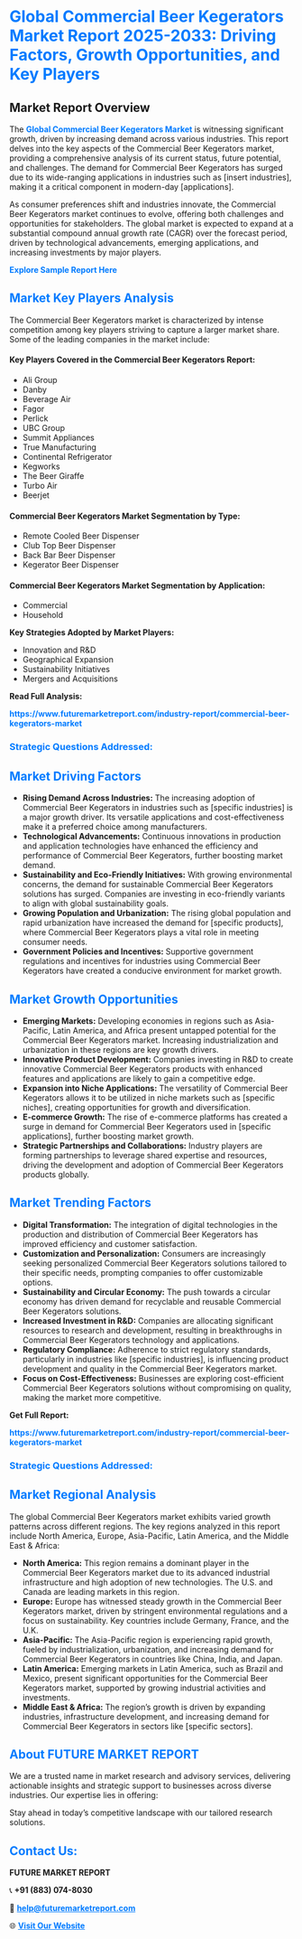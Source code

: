 <h1 style="color: #007BFF;">Global Commercial Beer Kegerators Market Report 2025-2033: Driving Factors, Growth Opportunities, and Key Players</h1>

<section id="overview">
<h2>Market Report Overview</h2>
<p>The <a href="https://www.futuremarketreport.com/industry-report/commercial-beer-kegerators-market" style="color: #007BFF; text-decoration: none;"><strong>Global Commercial Beer Kegerators Market</strong></a> is witnessing significant growth, driven by increasing demand across various industries. This report delves into the key aspects of the Commercial Beer Kegerators market, providing a comprehensive analysis of its current status, future potential, and challenges. The demand for Commercial Beer Kegerators has surged due to its wide-ranging applications in industries such as [insert industries], making it a critical component in modern-day [applications].</p>
<p>As consumer preferences shift and industries innovate, the Commercial Beer Kegerators market continues to evolve, offering both challenges and opportunities for stakeholders. The global market is expected to expand at a substantial compound annual growth rate (CAGR) over the forecast period, driven by technological advancements, emerging applications, and increasing investments by major players.</p>
</section>

<section id="overview">
<p><a href="https://www.futuremarketreport.com/request-sample/reportId=92989" style="color: #007BFF; text-decoration: none;"><strong>Explore Sample Report Here</strong></a></p>
</section>

<section id="key-players">
<h2 style="color: #007BFF;">Market Key Players Analysis</h2>
<p>The Commercial Beer Kegerators market is characterized by intense competition among key players striving to capture a larger market share. Some of the leading companies in the market include:</p>
<h4>Key Players Covered in the Commercial Beer Kegerators Report:</h4>
<ul><li>Ali Group</li><li>Danby</li><li>Beverage Air</li><li>Fagor</li><li>Perlick</li><li>UBC Group</li><li>Summit Appliances</li><li>True Manufacturing</li><li>Continental Refrigerator</li><li>Kegworks</li><li>The Beer Giraffe</li><li>Turbo Air</li><li>Beerjet</li></ul>
<h4>Commercial Beer Kegerators Market Segmentation by Type:</h4>
<ul><li>Remote Cooled Beer Dispenser</li><li>Club Top Beer Dispenser</li><li>Back Bar Beer Dispenser</li><li>Kegerator Beer Dispenser</li></ul>

<h4>Commercial Beer Kegerators Market Segmentation by Application:</h4>
<ul><li>Commercial</li><li>Household</li></ul>
<p><strong>Key Strategies Adopted by Market Players:</strong></p>
<ul>
<li>Innovation and R&D</li>
<li>Geographical Expansion</li>
<li>Sustainability Initiatives</li>
<li>Mergers and Acquisitions</li>
</ul>
</section>

<section>
<p><strong>Read Full Analysis: </strong></p><a href="https://www.futuremarketreport.com/industry-report/commercial-beer-kegerators-market" style="color: #007BFF; text-decoration: none;"><strong>https://www.futuremarketreport.com/industry-report/commercial-beer-kegerators-market</strong></a>
<h3 style="color: #007BFF;">Strategic Questions Addressed:</h3>
</section>

<section id="driving-factors">
<h2 style="color: #007BFF;">Market Driving Factors</h2>
<ul>
<li><strong>Rising Demand Across Industries:</strong> The increasing adoption of Commercial Beer Kegerators in industries such as [specific industries] is a major growth driver. Its versatile applications and cost-effectiveness make it a preferred choice among manufacturers.</li>
<li><strong>Technological Advancements:</strong> Continuous innovations in production and application technologies have enhanced the efficiency and performance of Commercial Beer Kegerators, further boosting market demand.</li>
<li><strong>Sustainability and Eco-Friendly Initiatives:</strong> With growing environmental concerns, the demand for sustainable Commercial Beer Kegerators solutions has surged. Companies are investing in eco-friendly variants to align with global sustainability goals.</li>
<li><strong>Growing Population and Urbanization:</strong> The rising global population and rapid urbanization have increased the demand for [specific products], where Commercial Beer Kegerators plays a vital role in meeting consumer needs.</li>
<li><strong>Government Policies and Incentives:</strong> Supportive government regulations and incentives for industries using Commercial Beer Kegerators have created a conducive environment for market growth.</li>
</ul>
</section>

<section id="growth-opportunities">
<h2 style="color: #007BFF;">Market Growth Opportunities</h2>
<ul>
<li><strong>Emerging Markets:</strong> Developing economies in regions such as Asia-Pacific, Latin America, and Africa present untapped potential for the Commercial Beer Kegerators market. Increasing industrialization and urbanization in these regions are key growth drivers.</li>
<li><strong>Innovative Product Development:</strong> Companies investing in R&D to create innovative Commercial Beer Kegerators products with enhanced features and applications are likely to gain a competitive edge.</li>
<li><strong>Expansion into Niche Applications:</strong> The versatility of Commercial Beer Kegerators allows it to be utilized in niche markets such as [specific niches], creating opportunities for growth and diversification.</li>
<li><strong>E-commerce Growth:</strong> The rise of e-commerce platforms has created a surge in demand for Commercial Beer Kegerators used in [specific applications], further boosting market growth.</li>
<li><strong>Strategic Partnerships and Collaborations:</strong> Industry players are forming partnerships to leverage shared expertise and resources, driving the development and adoption of Commercial Beer Kegerators products globally.</li>
</ul>
</section>

<section id="trending-factors">
<h2 style="color: #007BFF;">Market Trending Factors</h2>
<ul>
<li><strong>Digital Transformation:</strong> The integration of digital technologies in the production and distribution of Commercial Beer Kegerators has improved efficiency and customer satisfaction.</li>
<li><strong>Customization and Personalization:</strong> Consumers are increasingly seeking personalized Commercial Beer Kegerators solutions tailored to their specific needs, prompting companies to offer customizable options.</li>
<li><strong>Sustainability and Circular Economy:</strong> The push towards a circular economy has driven demand for recyclable and reusable Commercial Beer Kegerators solutions.</li>
<li><strong>Increased Investment in R&D:</strong> Companies are allocating significant resources to research and development, resulting in breakthroughs in Commercial Beer Kegerators technology and applications.</li>
<li><strong>Regulatory Compliance:</strong> Adherence to strict regulatory standards, particularly in industries like [specific industries], is influencing product development and quality in the Commercial Beer Kegerators market.</li>
<li><strong>Focus on Cost-Effectiveness:</strong> Businesses are exploring cost-efficient Commercial Beer Kegerators solutions without compromising on quality, making the market more competitive.</li>
</ul>
</section>

<section>
<p><strong>Get Full Report: </strong></p><a href="https://www.futuremarketreport.com/industry-report/commercial-beer-kegerators-market" style="color: #007BFF; text-decoration: none;"><strong>https://www.futuremarketreport.com/industry-report/commercial-beer-kegerators-market</strong></a>
<h3 style="color: #007BFF;">Strategic Questions Addressed:</h3>
</section>


<section id="regional-analysis">
<h2 style="color: #007BFF;">Market Regional Analysis</h2>
<p>The global Commercial Beer Kegerators market exhibits varied growth patterns across different regions. The key regions analyzed in this report include North America, Europe, Asia-Pacific, Latin America, and the Middle East & Africa:</p>
<ul>
<li><strong>North America:</strong> This region remains a dominant player in the Commercial Beer Kegerators market due to its advanced industrial infrastructure and high adoption of new technologies. The U.S. and Canada are leading markets in this region.</li>
<li><strong>Europe:</strong> Europe has witnessed steady growth in the Commercial Beer Kegerators market, driven by stringent environmental regulations and a focus on sustainability. Key countries include Germany, France, and the U.K.</li>
<li><strong>Asia-Pacific:</strong> The Asia-Pacific region is experiencing rapid growth, fueled by industrialization, urbanization, and increasing demand for Commercial Beer Kegerators in countries like China, India, and Japan.</li>
<li><strong>Latin America:</strong> Emerging markets in Latin America, such as Brazil and Mexico, present significant opportunities for the Commercial Beer Kegerators market, supported by growing industrial activities and investments.</li>
<li><strong>Middle East & Africa:</strong> The region’s growth is driven by expanding industries, infrastructure development, and increasing demand for Commercial Beer Kegerators in sectors like [specific sectors].</li>
</ul>
</section>

<footer>
<h2 style="color: #007BFF;">About FUTURE MARKET REPORT</h2>
<p>We are a trusted name in market research and advisory services, delivering actionable insights and strategic support to businesses across diverse industries. Our expertise lies in offering:</p>

<p>Stay ahead in today’s competitive landscape with our tailored research solutions.</p>

<h2 style="color: #007BFF;">Contact Us:</h2>
<p><strong>FUTURE MARKET REPORT</strong></p>
<p>📞 <strong>+91 (883) 074-8030</strong></p>
<p>📧 <strong><a href="mailto:help@futuremarketreport.com" style="color: #007BFF;">help@futuremarketreport.com</a></strong></p>
<p>🌐 <strong><a href="https://www.futuremarketreport.com/" style="color: #007BFF;">Visit Our Website</a></strong></p>
</footer>